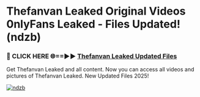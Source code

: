 # Thefanvan Leaked Original Videos 0nlyFans Leaked - Files Updated! (ndzb)

<h3>🔴 CLICK HERE 🌐==►► <a href="https://tinyurl.com/4seja8ks" rel="nofollow">Thefanvan Leaked Updated Files</a></h3>

Get Thefanvan Leaked and all content. Now you can access all videos and pictures of Thefanvan Leaked. New Updated Files 2025!

[![ndzb](https://i.imgur.com/EWjZXRe.gif)](https://tinyurl.com/4seja8ks)
